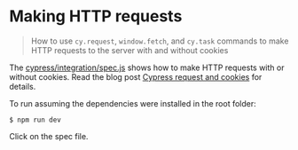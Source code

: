 # Making HTTP requests
> How to use `cy.request`, `window.fetch`, and `cy.task` commands to make HTTP requests to the server with and without cookies

The [cypress/integration/spec.js](./cypress/integration/spec.js) shows how to make HTTP requests with or without cookies. Read the blog post [Cypress request and cookies](https://glebbahmutov.com/blog/cypress-request-and-cookies/) for details.

To run assuming the dependencies were installed in the root folder:

```shell
$ npm run dev
```

Click on the spec file.
